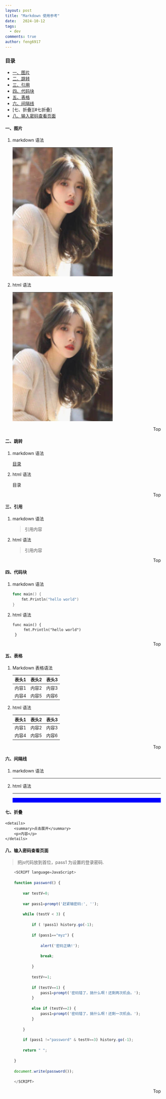 ```yaml
---
layout: post
title: "Markdown 使用参考"
date:   2024-10-12
tags: 
  - dev
comments: true
author: feng6917
---
```


<!-- more -->

### 目录

- [一、图片](#一图片)
- [二、跳转](#二跳转)
- [三、引用](#三引用)
- [四、代码块](#四代码块)
- [五、表格](#五表格)
- [六、间隔线](#六间隔线)
- [七、折叠][#七折叠]
- [八、输入密码查看页面](#八输入密码查看页面)

#### 一、图片

1. markdown 语法

    ![图片](../images/2024-10-12/1.jpg)

2. html 语法

    <img src="../images/2024-10-12/1.jpg" alt="图片" />

<div style="text-align: right;">
    <a href="#目录" style="text-decoration: none;">Top</a>
</div>

#### 二、跳转

1. markdown 语法

    [目录](#目录)

2. html 语法

    <a href="#目录" style="text-decoration: none;">目录</a>

<div style="text-align: right;">
    <a href="#目录" style="text-decoration: none;">Top</a>
</div>

#### 三、引用

1. markdown 语法
    > 引用内容

2. html 语法
    <blockquote>
        <p>引用内容</p>
    </blockquote>

<div style="text-align: right;">
    <a href="#目录" style="text-decoration: none;">Top</a>
</div>

#### 四、代码块

1. markdown 语法

    ```go
    func main() {
        fmt.Println("hello world")
    }
    ```

2. html 语法
    <pre><code class="language-go">func main() {
        fmt.Println("hello world")
    }</code></pre>

<div style="text-align: right;">
    <a href="#目录" style="text-decoration: none;">Top</a>
</div>

#### 五、表格

1. Markdown 表格语法

    | 表头1 | 表头2 | 表头3 |
    | ----- | ----- | ----- |
    | 内容1 | 内容2 | 内容3 |
    | 内容4 | 内容5 | 内容6 |

2. html 语法
    <table>
        <thead>
            <tr>
                <th>表头1</th>
                <th>表头2</th>
                <th>表头3</th>
            </tr>
        </thead>
        <tbody>
            <tr>
                <td>内容1</td>
                <td>内容2</td>
                <td>内容3</td>
            </tr>
            <tr>
                <td>内容4</td>
                <td>内容5</td>
                <td>内容6</td>
            </tr>
        </tbody>
    </table>

<div style="text-align: right;">
    <a href="#目录" style="text-decoration: none;">Top</a>
</div>

#### 六、间隔线

1. markdown 语法

    ---

2. html 语法
    <hr />

    <hr style="background-color: blue;border: none;height: 15px;width: 100%" />

#### 七、折叠

    <details>
        <summary>点击展开</summary>
        <p>内容</p>
    </details>

#### 八、输入密码查看页面
>
> 把js代码放到首位，pass1 为设置的登录密码.

```javascript
    <SCRIPT language=JavaScript>

    function password() {

        var testV=0;

        var pass1=prompt('赶紧输密码:', '');

        while (testV < 3) {

            if ( !pass1) history.go(-1);

            if (pass1=="myz") {

                alert('密码正确!');

                break;

            }

            testV+=1;

            if (testV==1) {
                pass1=prompt('密码错了，搞什么啊！还剩两次机会。');
            }

            else if (testV==2) {
                pass1=prompt('密码错了，搞什么啊！还剩一次机会。');
            }

        }

        if (pass1 !="password" & testV==3) history.go(-1);

        return " ";

    }

    document.write(password());

    </SCRIPT>
```

<div style="text-align: right;">
    <a href="#目录" style="text-decoration: none;">Top</a>
</div>
